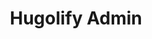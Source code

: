 ---
title: Hugolify Admin
description: Brings together multiple CMS (like Decap CMS and Sveltia CMS) and makes customization easy with Hugo Params
weight: 1
image:
  src: /images/uploads/logo-hugolify-picto.svg
---